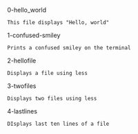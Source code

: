 0-hello_world

	This file displays "Hello, world"


1-confused-smiley

	Prints a confused smiley on the terminal

2-hellofile

	Displays a file using less

3-twofiles

	Displays two files using less

4-lastlines

	DIsplays last ten lines of a file
